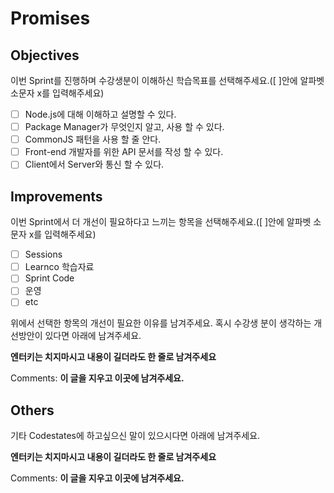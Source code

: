 # Promises
## Objectives
이번 Sprint를 진행하며 수강생분이 이해하신 학습목표를 선택해주세요.([ ]안에 알파벳 소문자 x를 입력해주세요)
- [ ] Node.js에 대해 이해하고 설명할 수 있다.
- [ ] Package Manager가 무엇인지 알고, 사용 할 수 있다.
- [ ] CommonJS 패턴을 사용 할 줄 안다.
- [ ] Front-end 개발자를 위한 API 문서를 작성 할 수 있다.
- [ ] Client에서 Server와 통신 할 수 있다.
## Improvements
이번 Sprint에서 더 개선이 필요하다고 느끼는 항목을 선택해주세요.([ ]안에 알파벳 소문자 x를 입력해주세요)
- [ ] Sessions
- [ ] Learnco 학습자료
- [ ] Sprint Code
- [ ] 운영
- [ ] etc

위에서 선택한 항목의 개선이 필요한 이유를 남겨주세요. 혹시 수강생 분이 생각하는 개선방안이 있다면 아래에 남겨주세요.

**엔터키는 치지마시고 내용이 길더라도 한 줄로 남겨주세요**

Comments: **이 글을 지우고 이곳에 남겨주세요.**
## Others
기타 Codestates에 하고싶으신 말이 있으시다면 아래에 남겨주세요.

**엔터키는 치지마시고 내용이 길더라도 한 줄로 남겨주세요**

Comments: **이 글을 지우고 이곳에 남겨주세요.**
